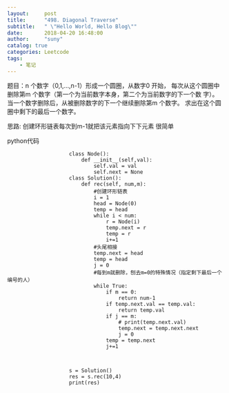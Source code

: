 ```yaml
---
layout:     post
title:      "498. Diagonal Traverse"
subtitle:   " \"Hello World, Hello Blog\""
date:       2018-04-20 16:48:00
author:     "suny"
catalog: true
categories: Leetcode
tags:
    - 笔记
---
```


题目：n 个数字（0,1,…,n-1）形成一个圆圈，从数字0 开始，
每次从这个圆圈中删除第m 个数字（第一个为当前数字本身，第二个为当前数字的下一个数
字）。
当一个数字删除后，从被删除数字的下一个继续删除第m 个数字。
求出在这个圆圈中剩下的最后一个数字。


思路: 创建环形链表每次到m-1就把该元素指向下下元素  很简单



python代码

				
						class Node():
						    def __init__(self,val):
						        self.val = val
						        self.next = None
						class Solution():
						    def rec(self, num,m):
						        #创建环形链表
						        i = 1
						        head = Node(0)
						        temp = head
						        while i < num:
						            r = Node(i)
						            temp.next = r
						            temp = r
						            i+=1
						        #头尾相接
						        temp.next = head
						        temp = head
						        j = 0
						        #每到m就删除，刨去m=0的特殊情况（指定剩下最后一个编号的人）
						        while True:
						            if m == 0:
						                return num-1
						            if temp.next.val == temp.val:
						                return temp.val
						            if j == m:
						                # print(temp.next.val)
						                temp.next = temp.next.next
						                j = 0
						            temp = temp.next
						            j+=1
						
						
						
						s = Solution()
						res = s.rec(10,4)
						print(res)

	


